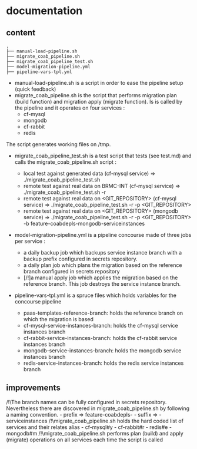 # documentation

## content
```
.
├── manual-load-pipeline.sh
├── migrate_coab_pipeline.sh
├── migrate_coab_pipeline_test.sh
├── model-migration-pipeline.yml
├── pipeline-vars-tpl.yml
```

- manual-load-pipeline.sh is a script in order to ease the pipeline setup (quick feedback)
- migrate_coab_pipeline.sh is the script that performs migration plan (build function) and migration apply (migrate function). Is is called by the pipeline and it operates on four services : 
    - cf-mysql
    - mongodb
    - cf-rabbit
    - redis

The script generates working files on /tmp.
 
- migrate_coab_pipeline_test.sh is a test script that tests (see test.md) and calls the migrate_coab_pipeline.sh script : 
    - local test against generated data (cf-mysql service) =>  ./migrate_coab_pipeline_test.sh
    - remote test against real data on BRMC-INT (cf-mysql service) =>  ./migrate_coab_pipeline_test.sh -r 
    - remote test against real data on <GIT_REPOSITORY> (cf-mysql service) =>  ./migrate_coab_pipeline_test.sh -r -p <GIT_REPOSITORY>
    - remote test against real data on <GIT_REPOSITORY> (mongodb service) => ./migrate_coab_pipeline_test.sh -r -p <GIT_REPOSITORY> -b feature-coabdepls-mongodb-serviceinstances

- model-migration-pipeline.yml is a pipeline concourse made of three jobs per service : 
    - a daily backup job which backups service instance branch with a backup prefix configured in secrets repository.
    - a daily plan job which plans the migration based on the reference branch configured in secrets repository
    - [/!\]a manual apply job which applies the migration based on the reference branch. This job destroys the service instance branch. 

- pipeline-vars-tpl.yml is a spruce files which holds variables for the concourse pipeline
    - paas-templates-reference-branch: holds the reference branch on which the migration is based
    - cf-mysql-service-instances-branch: holds the cf-mysql service instances branch
    - cf-rabbit-service-instances-branch: holds the cf-rabbit service instances branch
    - mongodb-service-instances-branch: holds the mongodb service instances branch
    - redis-service-instances-branch: holds the redis service instances branch

## improvements
/!\The branch names can be fully configured in secrets repository. Nevertheless there are discovered in migrate_coab_pipeline.sh by following a naming convention.
    - prefix => feature-coabdepls-
    - suffix => -serviceinstances
/!\migrate_coab_pipeline.sh holds the hard coded list of services and their relates alias
    - cf-mysql#y
    - cf-rabbit#r
    - redis#e
    - mongodb#m
/!\migrate_coab_pipeline.sh performs plan (build) and apply (migrate) operations on all services each time the script is called
